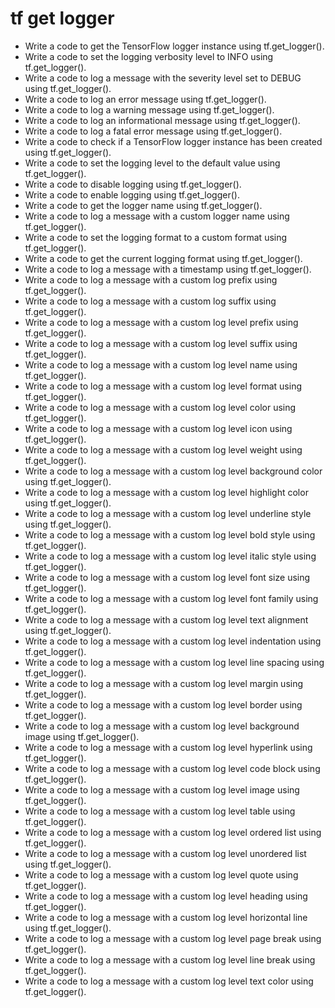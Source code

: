 # tf get logger

- Write a code to get the TensorFlow logger instance using tf.get_logger().
- Write a code to set the logging verbosity level to INFO using tf.get_logger().
- Write a code to log a message with the severity level set to DEBUG using tf.get_logger().
- Write a code to log an error message using tf.get_logger().
- Write a code to log a warning message using tf.get_logger().
- Write a code to log an informational message using tf.get_logger().
- Write a code to log a fatal error message using tf.get_logger().
- Write a code to check if a TensorFlow logger instance has been created using tf.get_logger().
- Write a code to set the logging level to the default value using tf.get_logger().
- Write a code to disable logging using tf.get_logger().
- Write a code to enable logging using tf.get_logger().
- Write a code to get the logger name using tf.get_logger().
- Write a code to log a message with a custom logger name using tf.get_logger().
- Write a code to set the logging format to a custom format using tf.get_logger().
- Write a code to get the current logging format using tf.get_logger().
- Write a code to log a message with a timestamp using tf.get_logger().
- Write a code to log a message with a custom log prefix using tf.get_logger().
- Write a code to log a message with a custom log suffix using tf.get_logger().
- Write a code to log a message with a custom log level prefix using tf.get_logger().
- Write a code to log a message with a custom log level suffix using tf.get_logger().
- Write a code to log a message with a custom log level name using tf.get_logger().
- Write a code to log a message with a custom log level format using tf.get_logger().
- Write a code to log a message with a custom log level color using tf.get_logger().
- Write a code to log a message with a custom log level icon using tf.get_logger().
- Write a code to log a message with a custom log level weight using tf.get_logger().
- Write a code to log a message with a custom log level background color using tf.get_logger().
- Write a code to log a message with a custom log level highlight color using tf.get_logger().
- Write a code to log a message with a custom log level underline style using tf.get_logger().
- Write a code to log a message with a custom log level bold style using tf.get_logger().
- Write a code to log a message with a custom log level italic style using tf.get_logger().
- Write a code to log a message with a custom log level font size using tf.get_logger().
- Write a code to log a message with a custom log level font family using tf.get_logger().
- Write a code to log a message with a custom log level text alignment using tf.get_logger().
- Write a code to log a message with a custom log level indentation using tf.get_logger().
- Write a code to log a message with a custom log level line spacing using tf.get_logger().
- Write a code to log a message with a custom log level margin using tf.get_logger().
- Write a code to log a message with a custom log level border using tf.get_logger().
- Write a code to log a message with a custom log level background image using tf.get_logger().
- Write a code to log a message with a custom log level hyperlink using tf.get_logger().
- Write a code to log a message with a custom log level code block using tf.get_logger().
- Write a code to log a message with a custom log level image using tf.get_logger().
- Write a code to log a message with a custom log level table using tf.get_logger().
- Write a code to log a message with a custom log level ordered list using tf.get_logger().
- Write a code to log a message with a custom log level unordered list using tf.get_logger().
- Write a code to log a message with a custom log level quote using tf.get_logger().
- Write a code to log a message with a custom log level heading using tf.get_logger().
- Write a code to log a message with a custom log level horizontal line using tf.get_logger().
- Write a code to log a message with a custom log level page break using tf.get_logger().
- Write a code to log a message with a custom log level line break using tf.get_logger().
- Write a code to log a message with a custom log level text color using tf.get_logger().
